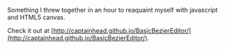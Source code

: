 Something I threw together in an hour to reaquaint myself with javascript and HTML5 canvas.

Check it out at [http://captainhead.github.io/BasicBezierEditor/](http://captainhead.github.io/BasicBezierEditor/).